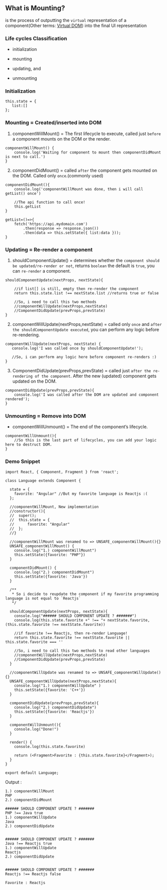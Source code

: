## What is Mounting?

is the process of outputting the `virtual` representation of a component(Other terms: [Virtual DOM](https://stackoverflow.com/questions/21965738/what-is-virtual-dom)) into the final UI representation


### Life cycles Classification

- initialization

- mounting

- updating, and

- unmounting


### Initialization

```
this.state = {
   list:[]
};
```


### Mounting = Created/inserted into DOM

1. componentWillMount() =  The first lifecycle to execute, called just `before` a component mounts on the DOM or the render.

```
componentWillMount() {
    console.log('Waiting for component to mount then componentDidMount is next to call.')
}
```

2. componentDidMount()  =  called `after` the component gets mounted on the DOM. Called only `once`.(commonly used)

```
componentDidMount(){
	console.log('componentWillMount was done, then i will call getList() once')

	//The api function to call once!
	this.getList
}

getList=()=>{
    fetch('https://api.mydomain.com')
        .then(response => response.json())
        .then(data => this.setState({ list:data }));
}
```

### Updating = Re-render a component

1. shouldComponentUpdate() = determines whether the `component should be updated/re-render or not`, returns `boolean` the default is `true`, you can `re-render` a component.

```
shouldComponentUpdate(nextProps, nextState){

    //if list[] is still, empty then re-render the component
    return this.state.list !== nextState.list //returns true or false

    //So, i need to call this two methods
    //componentWillUpdate(nextProps,nextState)
    //ComponentDidUpdate(prevProps,prevState)
}
```

2. componentWillUpdate(nextProps,nextState) =  called only `once` and `after the shouldComponentUpdate executed`, you can perform any logic before re-rendering.

```
componentWillUpdate(nextProps, nextState) {
   console.log('I was called once by shouldComponentUpdate!');

   //So, i can perform any logic here before component re-renders :)
}
```

3. ComponentDidUpdate(prevProps,prevState) = called just `after the re-rendering of the component`. After the new (updated) component gets updated on the DOM.

```
componentDidUpdate(prevProps,prevState){
	console.log('I was called after the DOM are updated and component rendered');
}
```

### Unmounting = Remove into DOM

- componentWillUnmount() = The end of the component’s lifecycle.

```
componentWillUnmount(){
	//So this is the last part of lifecycles, you can add your logic here to destruct DOM.
}
```



### Demo Snippet

```
import React, { Component, Fragment } from 'react';

class Language extends Component {

  state = {
    favorite: "Angular" //But my favorite language is Reactjs :(
  };

  //componentWillMount, New implementation
  //constructor(){
  //  super();
  //  this.state = {
  //      favorite: "Angular"
  //  };
  //}

  //componentWillMount was renamed to => UNSAFE_componentWillMount(){}
  UNSAFE_componentWillMount() {
    console.log("1.) componentWillMount")
    this.setState({favorite: "PHP"})
  }
  
  componentDidMount() {
    console.log("2.) componentDidMount")
    this.setState({favorite: 'Java'})
  }

  /**
   * So i decide to reupdate the component if my favorite programming language is not equal to `Reactjs`
   */

  shouldComponentUpdate(nextProps, nextState){
    console.log("###### SHOULD COMPONENT UPDATE ? #######")
    console.log(this.state.favorite +" !== "+ nextState.favorite,  (this.state.favorite !== nextState.favorite))

    //if favorite !== Reactjs, then re-render Language!
    return this.state.favorite !== nextState.favorite || this.state.favorite === ''

    //So, i need to call this two methods to read other languages
    //componentWillUpdate(nextProps,nextState)
    //ComponentDidUpdate(prevProps,prevState)
  }

  //componentWillUpdate was renamed to => UNSAFE_componentWillUpdate(){}
  UNSAFE_componentWillUpdate(nextProps,nextState){
    console.log("1.) componentWillUpdate" )
    this.setState({favorite: 'C++'})
  }

  componentDidUpdate(prevProps,prevState){
    console.log("2.) componentDidUpdate")
    this.setState({favorite: 'Reactjs'})
  }

  componentWillUnmount(){
    console.log("Done!")
  }

  render() {
    console.log(this.state.favorite)

    return (<Fragment>Favorite : {this.state.favorite}</Fragment>);
  }
}

export default Language;
```

Output :

```
1.) componentWillMount
PHP
2.) componentDidMount

###### SHOULD COMPONENT UPDATE ? #######
PHP !== Java true
1.) componentWillUpdate
Java
2.) componentDidUpdate


###### SHOULD COMPONENT UPDATE ? #######
Java !== Reactjs true
1.) componentWillUpdate
Reactjs
2.) componentDidUpdate


###### SHOULD COMPONENT UPDATE ? #######
Reactjs !== Reactjs false
```


```
Favorite : Reactjs
```





